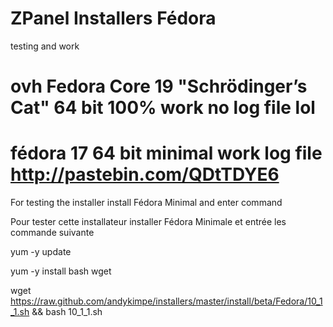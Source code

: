 ZPanel Installers Fédora
=================

testing and work
# ovh Fedora Core 19 "Schrödinger’s Cat" 64 bit 100% work no log file lol
# fédora 17 64 bit minimal work log file http://pastebin.com/QDtTDYE6

For testing the installer install Fédora Minimal and enter command

Pour tester cette installateur installer Fédora Minimale et entrée les commande suivante

yum -y update

yum -y install bash wget

wget https://raw.github.com/andykimpe/installers/master/install/beta/Fedora/10_1_1.sh && bash 10_1_1.sh

